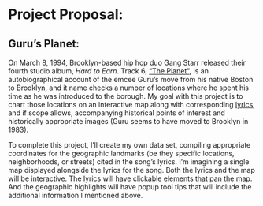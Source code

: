 # Project Proposal:

## Guru’s Planet:



On March 8, 1994, Brooklyn-based hip hop duo Gang Starr released their fourth studio album, *Hard to Earn*. Track 6, [“The Planet"](https://www.youtube.com/watch?v=atdvWo4yzRI), is an autobiographical account of the emcee Guru’s move from his native Boston to  Brooklyn, and it name checks a number of locations where he spent his time as he was introduced to the borough. My goal with this project is to chart those locations on an interactive map along with corresponding [lyrics](https://genius.com/Gang-starr-the-planet-lyrics), and if scope allows, accompanying historical points of interest and historically appropriate images (Guru seems to have moved to Brooklyn in 1983).

To complete this project, I’ll create my own data set, compiling appropriate coordinates for the geographic landmarks (be they specific locations, neighborhoods, or streets) cited in the song’s lyrics. I’m imagining a single map displayed alongside the lyrics for the song. Both the lyrics and the map will be interactive. The lyrics will have clickable elements that pan the map. And the geographic highlights will have popup tool tips that will include the additional information I mentioned above.   
